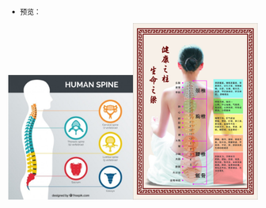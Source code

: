 - 预览：

<img src="https://raw.githubusercontent.com/RelianceHK/RelianceHK.github.io/master/bak/%E5%A4%A7%E5%81%A5%E5%BA%B7%E7%B4%A0%E6%9D%90/%E5%B8%A6%E6%9C%89%E9%83%A8%E5%88%86%E9%A2%9C%E8%89%B2%E7%9A%84%E4%BA%BA%E8%84%8A%E6%9F%B1.jpg" alt="带有部分颜色的人脊柱.jpg" title="带有部分颜色的人脊柱.jpg" width="50%" height="50%"><img src="https://raw.githubusercontent.com/RelianceHK/RelianceHK.github.io/master/bak/%E5%A4%A7%E5%81%A5%E5%BA%B7%E7%B4%A0%E6%9D%90/%E5%8D%83%E5%9B%BE%E7%BD%91_%E8%84%8A%E7%96%97%E5%AE%A3%E4%BC%A0%E7%89%8C_%E5%9B%BE%E7%89%87%E7%BC%96%E5%8F%B723235289.jpg" alt="千图网_脊疗宣传牌_图片编号23235289.jpg" title="千图网_脊疗宣传牌_图片编号23235289.jpg" width="50%" height="50%">
